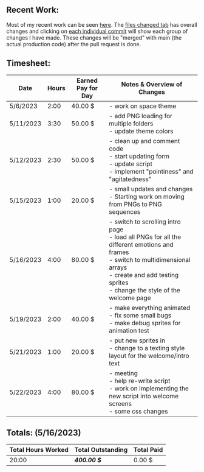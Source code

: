 ## **Recent Work:**
Most of my recent work can be seen [here](https://github.com/Navinate/stairwell-new/pull/8). The [files changed tab](https://github.com/Navinate/stairwell-new/pull/8/files) has overall changes and clicking on [each individual commit](https://github.com/Navinate/stairwell-new/pull/8/commits) will show each group of changes I have made. These changes will be "merged" with main (the actual production code) after the pull request is done.

## **Timesheet:**
Date| Hours | Earned Pay for Day| Notes & Overview of Changes
 ---|---|---|---
5/6/2023 | 2:00 | 40.00 $ | - work on space theme
5/11/2023 | 3:30 | 50.00 $ | - add PNG loading for multiple folders <br> - update theme colors
5/12/2023 | 2:30 | 50.00 $ | - clean up and comment code <br> - start updating form <br> - update script <br> - implement "pointiness" and "agitatedness"
5/15/2023 | 1:00 | 20.00 $ | - small updates and changes <br> - Starting work on moving from PNGs to PNG sequences
5/16/2023 | 4:00 | 80.00 $ | - switch to scrolling intro page <br> - load all PNGs for all the different emotions and frames <br> - switch to multidimensional arrays <br> - create and add testing sprites <br> - change the style of the welcome page
5/19/2023 | 2:00 | 40.00 $ | - make everything animated <br> - fix some small bugs <br> - make debug sprites for animation test
5/21/2023 | 1:00 | 20.00 $ | - put new sprites in <br> - change to a texting style layout for the welcome/intro text
5/22/2023 | 4:00 | 80.00 $ | - meeting <br> - help re-write script <br> - work on implementing the new script into welcome screens <br> - some css changes

## **Totals:** (5/16/2023)
Total Hours Worked | Total Outstanding|  Total Paid
 ---|---|---
 20:00 | ***400.00 $*** | 0.00 $
